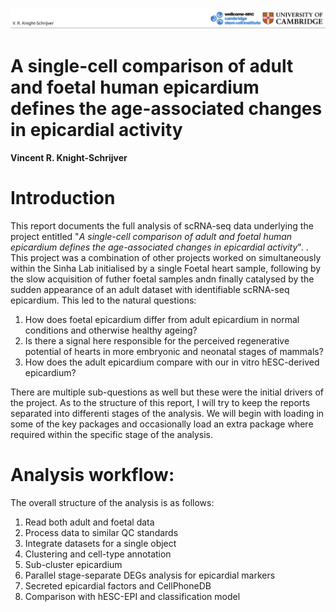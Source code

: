 <img 
  src="documentation_materials/header_logos.png" 
  alt="University of Cambridge and Wellcome - MRC Cambridge Stem Cell Institute logos" 
  title="University of Cambridge and Wellcome - MRC Cambridge Stem Cell Institute logos" 
/>

# A single-cell comparison of adult and foetal human epicardium defines the age-associated changes in epicardial activity
#### Vincent R. Knight-Schrijver

# Introduction
This report documents the full analysis of scRNA-seq data underlying the project entitled 
"*A single-cell comparison of adult and foetal human epicardium defines the age-associated changes in epicardial activity*".
. This project was a combination of other projects worked on simultaneously within the Sinha Lab initialised by a single
 Foetal heart sample, following by the slow acquisition of futher foetal samples andn finally catalysed by 
 the sudden appearance of an adult dataset with identifiable scRNA-seq epicardium. This led to the natural questions:

1. How does foetal epicardium differ from adult epicardium in normal conditions and otherwise healthy ageing?
2. Is there a signal here responsible for the perceived regenerative potential of hearts in more embryonic and neonatal stages of mammals?
3. How does the adult epicardium compare with our in vitro hESC-derived epicardium?

There are multiple sub-questions as well but these were the initial drivers of the project. As to the structure of this report, I will try to keep 
the reports separated into differenti stages of the analysis. We will begin with loading in some of the key packages and occasionally load an 
extra package where required within the specific stage of the analysis.

# Analysis workflow:
The overall structure of the analysis is as follows:

1. Read both adult and foetal data
2. Process data to similar QC standards
3. Integrate datasets for a single object
4. Clustering and cell-type annotation
5. Sub-cluster epicardium
6. Parallel stage-separate DEGs analysis for epicardial markers
7. Secreted epicardial factors and CellPhoneDB
8. Comparison with hESC-EPI and classification model



